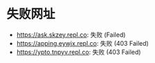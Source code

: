 # 失败网址
- https://ask.skzey.repl.co: 失败 (Failed)
- https://apping.eywjx.repl.co: 失败 (403
Failed)
- https://ypto.tnpyv.repl.co: 失败 (403
Failed)
